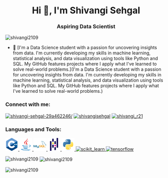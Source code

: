 <h1 align="center">Hi 👋, I'm Shivangi Sehgal</h1>
<h3 align="center">Aspiring Data Scientist</h3>

<p align="left"> <img src="https://komarev.com/ghpvc/?username=shivangi2109&label=Profile%20views&color=0e75b6&style=flat" alt="shivangi2109" /> </p>

- 📄 [I'm a Data Science student with a passion for uncovering insights from data. I'm currently developing my skills in machine learning, statistical analysis, and data visualization using tools like Python and SQL. My GitHub features projects where I apply what I've learned to solve real-world problems.](I'm a Data Science student with a passion for uncovering insights from data. I'm currently developing my skills in machine learning, statistical analysis, and data visualization using tools like Python and SQL. My GitHub features projects where I apply what I've learned to solve real-world problems.)

<h3 align="left">Connect with me:</h3>
<p align="left">
<a href="https://linkedin.com/in/shivangi-sehgal-29a462246/" target="blank"><img align="center" src="https://raw.githubusercontent.com/rahuldkjain/github-profile-readme-generator/master/src/images/icons/Social/linked-in-alt.svg" alt="shivangi-sehgal-29a462246/" height="30" width="40" /></a>
<a href="https://kaggle.com/shivangisehgal" target="blank"><img align="center" src="https://raw.githubusercontent.com/rahuldkjain/github-profile-readme-generator/master/src/images/icons/Social/kaggle.svg" alt="shivangisehgal" height="30" width="40" /></a>
<a href="https://www.leetcode.com/shivangi_r21" target="blank"><img align="center" src="https://raw.githubusercontent.com/rahuldkjain/github-profile-readme-generator/master/src/images/icons/Social/leet-code.svg" alt="shivangi_r21" height="30" width="40" /></a>
</p>

<h3 align="left">Languages and Tools:</h3>
<p align="left"> <a href="https://www.w3schools.com/cpp/" target="_blank" rel="noreferrer"> <img src="https://raw.githubusercontent.com/devicons/devicon/master/icons/cplusplus/cplusplus-original.svg" alt="cplusplus" width="40" height="40"/> </a> <a href="https://www.java.com" target="_blank" rel="noreferrer"> <img src="https://raw.githubusercontent.com/devicons/devicon/master/icons/java/java-original.svg" alt="java" width="40" height="40"/> </a> <a href="https://www.mysql.com/" target="_blank" rel="noreferrer"> <img src="https://raw.githubusercontent.com/devicons/devicon/master/icons/mysql/mysql-original-wordmark.svg" alt="mysql" width="40" height="40"/> </a> <a href="https://pandas.pydata.org/" target="_blank" rel="noreferrer"> <img src="https://raw.githubusercontent.com/devicons/devicon/2ae2a900d2f041da66e950e4d48052658d850630/icons/pandas/pandas-original.svg" alt="pandas" width="40" height="40"/> </a> <a href="https://www.python.org" target="_blank" rel="noreferrer"> <img src="https://raw.githubusercontent.com/devicons/devicon/master/icons/python/python-original.svg" alt="python" width="40" height="40"/> </a> <a href="https://scikit-learn.org/" target="_blank" rel="noreferrer"> <img src="https://upload.wikimedia.org/wikipedia/commons/0/05/Scikit_learn_logo_small.svg" alt="scikit_learn" width="40" height="40"/> </a> <a href="https://www.tensorflow.org" target="_blank" rel="noreferrer"> <img src="https://www.vectorlogo.zone/logos/tensorflow/tensorflow-icon.svg" alt="tensorflow" width="40" height="40"/> </a> </p>

<p><img align="left" src="https://github-readme-stats.vercel.app/api/top-langs?username=shivangi2109&show_icons=true&locale=en&layout=compact" alt="shivangi2109" /></p>

<p>&nbsp;<img align="center" src="https://github-readme-stats.vercel.app/api?username=shivangi2109&show_icons=true&locale=en" alt="shivangi2109" /></p>

<p><img align="center" src="https://github-readme-streak-stats.herokuapp.com/?user=shivangi2109&" alt="shivangi2109" /></p>
